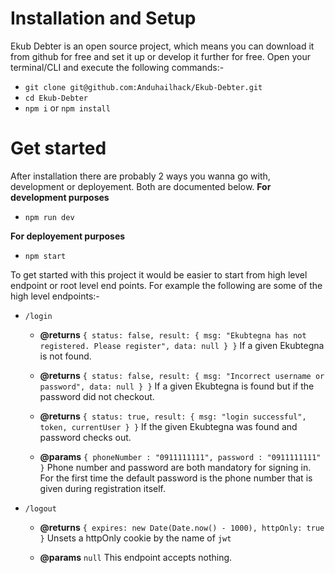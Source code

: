 # Installation and Setup
Ekub Debter is an open source project, which means you can download it from github for free and set it up or develop it further for free.
Open your terminal/CLI and execute the following commands:-
- `git clone git@github.com:Anduhailhack/Ekub-Debter.git`
- `cd Ekub-Debter`
- `npm i` or `npm install`

# Get started
After installation there are probably 2 ways you wanna go with, development or deployement. Both are documented below.
__For development purposes__
- `npm run dev` 

__For deployement purposes__
- `npm start`

To get started with this project it would be easier to start from high level endpoint or root level end points. For example the following are some of the high level endpoints:-
- `/login` 
    - **@returns** 
    `
        {
            status: false,
               result: {
                msg: "Ekubtegna has not registered. Please register",
                data: null
            }
        }
    `
    If a given Ekubtegna is not found.

    - **@returns** 
    `
        {
            status: false,
            result: {
                msg: "Incorrect username or password",
                data: null
            }
        }
    `
    If a given Ekubtegna is found but if the password did not checkout.

    - **@returns** 
    `
        {
            status: true,
            result: {
                msg: "login successful",
                token,
                currentUser
            }
        }
    `
    If the given Ekubtegna was found and password checks out.

    - **@params** 
    `
        {
            phoneNumber : "0911111111",
            password : "0911111111"
        }
    `
    Phone number and password are both mandatory for signing in. For the first time the default password is the phone number that is given during registration itself.

- `/logout`
    - **@returns** 
    `
        {
            expires: new Date(Date.now() - 1000),
            httpOnly: true
        }
    `
    Unsets a httpOnly cookie by the name of `jwt`

    - **@params** 
    `
        null
    `
    This endpoint accepts nothing.
